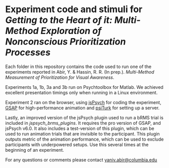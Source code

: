 # Experiment code and stimuli for _Getting to the Heart of it: Multi-Method Exploration of Nonconscious Prioritization Processes_
Each folder in this repository contains the code used to run one of the experiments reported in Abir, Y. & Hassin, R. R. (In prep.). _Multi-Method Measurement of Prioritization for Visual Awareness_.

Experiments 1a, 1b, 3a and 3b run on Psychtoolbox for Matlab. We achieved excellent presentation timings only when running in a Linux environment.

Experiment 2 ran on the browser, using [jsPsych](https://www.jspsych.org) for coding the experiment, [GSAP](https://greensock.com/gsap/) for high-performance animation and [psiTurk](https://psiturk.org) for setting up a server.

Lastly, an improved version of the jsPsych plugin used to run a bRMS trial is included in _jspsych_brms_plugins_. It requires the pro version of GSAP, and jsPsych v6.0.
It also includes a test-version of this plugin, which can be used to run animation trials that are invisible to the participant. This plugin outputs metric of the animation performance, which can be used to exclude participants with underpowered setups. Use this several times at the beginning of an experiment.

For any questions or comments please contact yaniv.abir@columbia.edu
